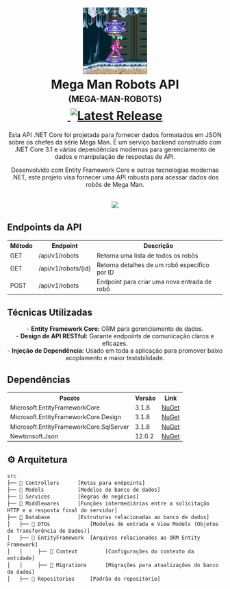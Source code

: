 <h1 align="center">
  <br />
  <img
    src="./_docs/assets/epicmega.gif"
    alt="Mega Man Robots API"
    width="150"
  />
  <br />
  <b>Mega Man Robots API</b>
  <br />
  <sub
    ><sup><b>(MEGA-MAN-ROBOTS)</b></sup></sub
  >
  <br />
  <a
    href="https://github.com/felipeAguiarCode/MegaApiDotnetCore/actions/workflows/build.yml"
  >
    <img
      src="https://github.com/felipeAguiarCode/MegaApiDotnetCore/actions/workflows/build.yml/badge.svg"
      alt=""
    />
  </a>
  <a href="https://github.com/felipeAguiarCode/MegaApiDotnetCore/releases/latest">
    <img
      src="https://img.shields.io/github/v/release/felipeAguiarCode/MegaApiDotnetCore"
      alt="Latest Release"
    />
  </a>
</h1>

<p align="center">
  Esta API .NET Core foi projetada para fornecer dados formatados em JSON sobre os chefes da série Mega Man. É um serviço backend construído com .NET Core 3.1 e várias dependências modernas para gerenciamento de dados e manipulação de respostas de API.
  <br />
</p>

<p align="center">
  Desenvolvido com Entity Framework Core e outras tecnologias modernas .NET, este
  projeto visa fornecer uma API robusta para acessar dados dos robôs de Mega Man.
  <br />
</p>

<p align="center">
  <br />
  <img src="./_docs/assets/carbon.png" />
</p>

## Endpoints da API

<table align="center">
  <tr>
    <th>Método</th>
    <th>Endpoint</th>
    <th>Descrição</th>
  </tr>
  <tr>
    <td>GET</td>
    <td>/api/v1/robots</td>
    <td>Retorna uma lista de todos os robôs</td>
  </tr>
  <tr>
    <td>GET</td>
    <td>/api/v1/robots/{id}</td>
    <td>Retorna detalhes de um robô específico por ID</td>
  </tr>
  <tr>
    <td>POST</td>
    <td>/api/v1/robots</td>
    <td>Endpoint para criar uma nova entrada de robô</td>
  </tr>
</table>

## Técnicas Utilizadas

<p align="center">
  - <b>Entity Framework Core:</b> ORM para gerenciamento de dados.<br />
  - <b>Design de API RESTful:</b> Garante endpoints de comunicação claros e eficazes.<br />
  - <b>Injeção de Dependência:</b> Usado em toda a aplicação para promover baixo acoplamento e maior testabilidade.<br />
</p>

## Dependências

<table align="center">
  <tr>
    <th>Pacote</th>
    <th>Versão</th>
    <th>Link</th>
  </tr>
  <tr>
    <td>Microsoft.EntityFrameworkCore</td>
    <td>3.1.8</td>
    <td>
      <a
        href="https://www.nuget.org/packages/Microsoft.EntityFrameworkCore/3.1.8"
        >NuGet</a
      >
    </td>
  </tr>
  <tr>
    <td>Microsoft.EntityFrameworkCore.Design</td>
    <td>3.1.8</td>
    <td>
      <a
        href="https://www.nuget.org/packages/Microsoft.EntityFrameworkCore.Design/3.1.8"
        >NuGet</a
      >
    </td>
  </tr>
  <tr>
    <td>Microsoft.EntityFrameworkCore.SqlServer</td>
    <td>3.1.8</td>
    <td>
      <a
        href="https://www.nuget.org/packages/Microsoft.EntityFrameworkCore.SqlServer/3.1.8"
        >NuGet</a
      >
    </td>
  </tr>
  <tr>
    <td>Newtonsoft.Json</td>
    <td>12.0.2</td>
    <td>
      <a href="https://www.nuget.org/packages/Newtonsoft.Json/12.0.2">NuGet</a>
    </td>
  </tr>
</table>

## :gear: Arquitetura

```🌐
src
├── 📂 Controllers      [Rotas para endpoints]
├── 📂 Models           [Modelos de banco de dados]
├── 📂 Services         [Regras de negócios]
├── 📂 Middlewares      [Funções intermediárias entre a solicitação HTTP e a resposta final do servidor]
├── 📂 Database         [Estruturas relacionadas ao banco de dados]
│   ├── 📂 DTOs             [Modelos de entrada e View Models (Objetos de Transferência de Dados)]
│   ├── 📂 EntityFramework  [Arquivos relacionados ao ORM Entity Framework]
│   │     ├── 📂 Context         [Configurações do contexto da entidade]
│   │     ├── 📂 Migrations      [Migrações para atualizações do banco de dados]
│   ├── 📂 Repositories     [Padrão de repositório]

